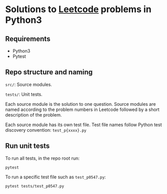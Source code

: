 # Solutions to [Leetcode](http://leetcode.com/) problems in Python3

## Requirements
* Python3
* Pytest

## Repo structure and naming
`src/`: Source modules.

`tests/`: Unit tests.

Each source module is the solution to one question. Source modules are named according to the problem numbers in Leetcode followed by a short description of the problem.

Each source module has its own test file. Test file names follow Python test discovery convention: `test_p{xxxx}.py`

## Run unit tests
To run all tests, in the repo root run:

```
pytest
```

To run a specific test file such as `test_p0547.py`:

```
pytest tests/test_p0547.py
```
